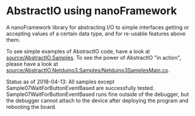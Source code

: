 # AbstractIO using nanoFramework
A nanoFramework library for abstracting I/O to simple interfaces getting or accepting values of a certain data type, and for re-usable features above them.

To see simple examples of AbstractIO code, have a look at [source/AbstractIO.Samples](source/AbstractIO.Samples).
To see the power of AbstractIO "in action", please have a look at [source/AbstractIO.Netduino3.Samples/Netduino3SamplesMain.cs](source/AbstractIO.Netduino3.Samples/Netduino3SamplesMain.cs).

Status as of 2018-04-13: All samples except Sample07WaitForButtonEventBased are successfully tested. Sample07WaitForButtonEventBased runs fine outside of the debugger, but the debugger cannot attach to the device after deploying the program and rebooting the board.